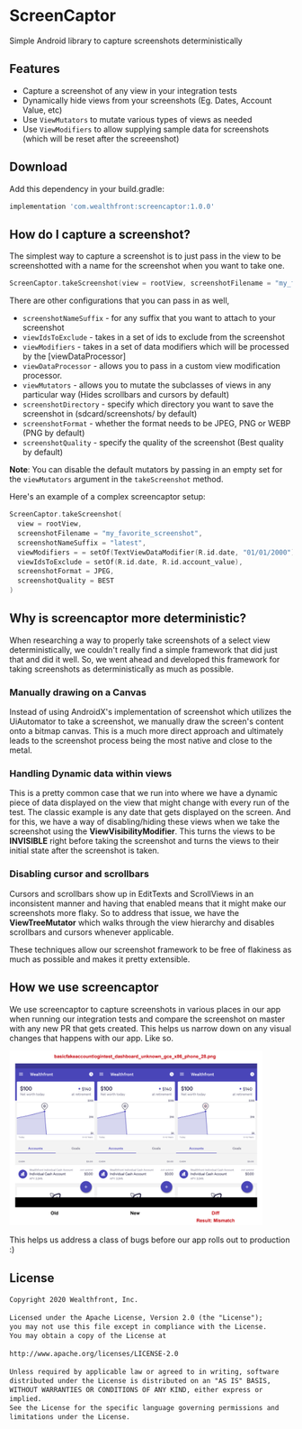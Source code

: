 # ScreenCaptor
Simple Android library to capture screenshots deterministically

## Features
* Capture a screenshot of any view in your integration tests
* Dynamically hide views from your screenshots (Eg. Dates, Account Value, etc)
* Use `ViewMutators` to mutate various types of views as needed
* Use `ViewModifiers` to allow supplying sample data for screenshots (which will be reset after the screeenshot)

## Download

Add this dependency in your build.gradle:

```groovy
implementation 'com.wealthfront:screencaptor:1.0.0'
```

## How do I capture a screenshot?
The simplest way to capture a screenshot is to just pass in the view to be screenshotted with a name for the screenshot when you want to take one.
```kotlin
ScreenCaptor.takeScreenshot(view = rootView, screenshotFilename = "my_favorite_screenshot")
```

There are other configurations that you can pass in as well,

* `screenshotNameSuffix` - for any suffix that you want to attach to your screenshot
* `viewIdsToExclude` - takes in a set of ids to exclude from the screenshot
* `viewModifiers` - takes in a set of data modifiers which will be processed by the [viewDataProcessor]
* `viewDataProcessor` - allows you to pass in a custom view modification processor.
* `viewMutators` - allows you to mutate the subclasses of views in any particular way (Hides scrollbars and cursors by default)
* `screenshotDirectory` - specify which directory you want to save the screenshot in (sdcard/screenshots/ by default)
* `screenshotFormat` - whether the format needs to be JPEG, PNG or WEBP (PNG by default)
* `screenshotQuality` - specify the quality of the screenshot (Best quality by default)

**Note**: You can disable the default mutators by passing in an empty set for the `viewMutators` argument in the `takeScreenshot` method.

Here's an example of a complex screencaptor setup:

```kotlin
ScreenCaptor.takeScreenshot(
  view = rootView,
  screenshotFilename = "my_favorite_screenshot",
  screenshotNameSuffix = "latest",
  viewModifiers = = setOf(TextViewDataModifier(R.id.date, "01/01/2000"))
  viewIdsToExclude = setOf(R.id.date, R.id.account_value),
  screenshotFormat = JPEG,
  screenshotQuality = BEST
)
```

## Why is screencaptor more deterministic?
When researching a way to properly take screenshots of a select view deterministically, we couldn't really find a simple framework that did just that and did it well. So, we went ahead and developed this framework for taking screenshots as deterministically as much as possible.

### Manually drawing on a Canvas

Instead of using AndroidX's implementation of screenshot which utilizes the UiAutomator to take a screenshot, we manually draw the screen's content onto a bitmap canvas. This is a much more direct approach and ultimately leads to the screenshot process being the most native and close to the metal.

### Handling Dynamic data within views

This is a pretty common case that we run into where we have a dynamic piece of data displayed on the view that might change with every run of the test. The classic example is any date that gets displayed on the screen. And for this, we have a way of disabling/hiding these views when we take the screenshot using the  **ViewVisibilityModifier**. This turns the views to be  **INVISIBLE** right before taking the screenshot and turns the views to their initial state after the screenshot is taken.

### Disabling cursor and scrollbars

Cursors and scrollbars show up in EditTexts and ScrollViews in an inconsistent manner and having that enabled means that it might make our screenshots more flaky. So to address that issue, we have the  **ViewTreeMutator** which walks through the view hierarchy and disables scrollbars and cursors whenever applicable.

These techniques allow our screenshot framework to be free of flakiness as much as possible and makes it pretty extensible.

## How we use screencaptor
We use screencaptor to capture screenshots in various places in our app when running our integration tests and compare the screenshot on master with any new PR that gets created. This helps us narrow down on any visual changes that happens with our app. Like so.

<img src="/.github/mismatch.png" width="450"/>

This helps us address a class of bugs before our app rolls out to production :)

## License
```
Copyright 2020 Wealthfront, Inc.

Licensed under the Apache License, Version 2.0 (the "License");
you may not use this file except in compliance with the License.
You may obtain a copy of the License at

http://www.apache.org/licenses/LICENSE-2.0

Unless required by applicable law or agreed to in writing, software
distributed under the License is distributed on an "AS IS" BASIS,
WITHOUT WARRANTIES OR CONDITIONS OF ANY KIND, either express or implied.
See the License for the specific language governing permissions and
limitations under the License.
```
